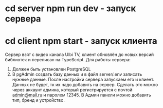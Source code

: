 # cd server npm run dev - запуск сервера
# cd client npm start - запуск клиента
Сервер взят с видео канала Ulbi TV, клиент обновлён до новых версий библиотек и переписан на TypeScript.
Для работы сервера:
1) Должен быть установлен PostgreSQL
2) В pgAdmin создать базу данных и в файл server/.env записать нужные данные.
После настройки сервера запускаем его и клиент.
Данных не будет, тк их надо добавить на сервер. Сделать это можно через аккаунт админа, который регистрируется с почтой admin@mail.ru и паролем 12345.
В Админ панели можно добавить тип, бренд и устройство.
